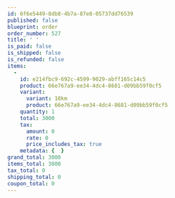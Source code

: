 ```yaml
---
id: 6f6e5449-8db8-4b7a-87e8-05737dd76539
published: false
blueprint: order
order_number: 527
title: ' '
is_paid: false
is_shipped: false
is_refunded: false
items:
  -
    id: e214fbc9-692c-4599-9029-abff165c14c5
    product: 66e767a9-ee34-4dc4-8681-d09bb59f0cf5
    variant:
      variant: 10km
      product: 66e767a9-ee34-4dc4-8681-d09bb59f0cf5
    quantity: 1
    total: 3000
    tax:
      amount: 0
      rate: 0
      price_includes_tax: true
    metadata: {  }
grand_total: 3000
items_total: 3000
tax_total: 0
shipping_total: 0
coupon_total: 0
---
```

